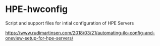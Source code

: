 # HPE-hwconfig
Script and support files for intial configuration of HPE Servers

https://www.rudimartinsen.com/2018/03/21/automating-ilo-config-and-oneview-setup-for-hpe-servers/